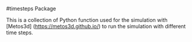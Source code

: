 #timesteps Package

This is a collection of Python function used for the simulation with [Metos3d] (https://metos3d.github.io/) to run the simulation with different time steps.
